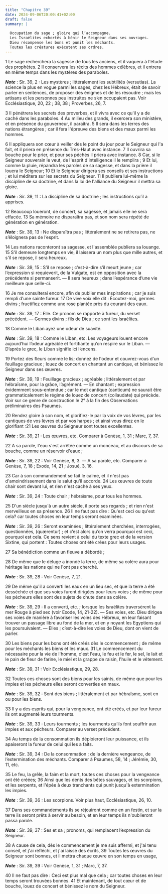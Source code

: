 ```yaml
---
title: "Chapitre 39"
date: 2024-09-06T20:00:41+02:00
draft: false
summary: |
  
  Occupation du sage ; gloire qui l’accompagne.
  Les Israélites exhortés à bénir le Seigneur dans ses ouvrages.
  Dieu récompense les bons et punit les méchants.
  Toutes les créatures exécutent ses ordres.
---
```



1 Le sage recherchera la sagesse de tous les anciens, et il vaquera à l'étude des prophètes. 2 Il conservera les récits des hommes célèbres, et il entrera en même temps dans les mystères des paraboles.

***Note*** :  Sir. 39, 2 : Les mystères ; littéralement les subtilités (versutias). La science la plus en vogue parmi les sages, chez les Hébreux, était de savoir parler en sentences, de proposer des énigmes et de les résoudre ; mais les artisans et les personnes peu instruites ne s’en occupaient pas. Voir Ecclésiastique, 20, 22 ; 38, 38 ; Proverbes, 26, 7.

3 Il pénétrera les secrets des proverbes, et il vivra avec ce qu'il y a de caché dans les paraboles. 4 Au milieu des grands, il exercera son ministère, et en présence du gouverneur, il paraîtra. 5 Il sera dans les terres des nations étrangères ; car il fera l'épreuve des biens et des maux parmi les hommes.


6 Il appliquera son cœur à veiller dès le point du jour pour le Seigneur qui l'a fait, et il priera en présence du Très-Haut avec instance. 7 Il ouvrira sa bouche pour le prier, et pour ses péchés il priera avec instance. 8 Car, si le Seigneur souverain le veut, de l'esprit d'intelligence il le remplira ; 9 Et lui, comme la pluie, répandra les paroles de sa sagesse, et dans la prière il louera le Seigneur; 10 Et le Seigneur dirigera ses conseils et ses instructions ; et lui méditera sur les secrets du Seigneur. 11 Il publiera lui-même la discipline de sa doctrine, et dans la loi de l'alliance du Seigneur il mettra sa gloire.

***Note*** :  Sir. 39, 11 : La discipline de sa doctrine ; les instructions qu’il a apprises.


12 Beaucoup loueront, de concert, sa sagesse, et jamais elle ne sera effacée. 13 Sa mémoire ne disparaîtra pas, et son nom sera répété de génération en génération.

***Note*** :  Sir. 39, 13 : Ne disparaîtra pas ; littéralement ne se retirera pas, ne s’éloignera pas de l’esprit.

14 Les nations raconteront sa sagesse, et l'assemblée publiera sa louange. 15 S'il demeure longtemps en vie, il laissera un nom plus que mille autres, et s'il se repose, il sera heureux.

***Note*** :  Sir. 39, 15 : S’il se repose ; c’est-à-dire s’il meurt jeune ; car l’expression si requieverit, de la Vulgate, est en opposition avec la précédente si permanserit. ― Il sera heureux ; dans l’espérance d’une vie meilleure que celle-ci.


16 Je me consulterai encore, afin de publier mes inspirations ; car je suis rempli d'une sainte fureur. 17 De vive voix elle dit : Écoutez-moi, germes divins ; fructifiez comme une rose plantée près du courant des eaux.

***Note*** :  Sir. 39, 17 : Elle. Ce pronom se rapporte à fureur, du verset précédent. ― Germes divins ; fils de Dieu ; ce sont les Israélites.

18 Comme le Liban ayez une odeur de suavité.

***Note*** :  Sir. 39, 18 : Comme le Liban, etc. Les voyageurs louent encore aujourd’hui l’odeur agréable et fortifiante qu’on respire sur le Liban. ― D’après le grec, le Liban signifie ici l’encens.


19 Portez des fleurs comme le lis; donnez de l'odeur et couvrez-vous d'un feuillage gracieux ; louez de concert en chantant un cantique, et bénissez le Seigneur dans ses œuvres.

***Note*** :  Sir. 39, 19 : Feuillage gracieux ; agréable ; littéralement et par hébraïsme, pour la grâce, l’agrément. ― En chantant ; expression évidemment sous-entendue ; car le mot cantique (canticum) ne saurait être grammaticalement le régime de louez de concert (collaudate) qui précède. Voir sur ce genre de construction le 2° à la fin des Observations préliminaires des Psaumes.

20 Rendez gloire à son nom, et glorifiez-le par la voix de vos lèvres, par les cantiques de vos lèvres et par vos harpes ; et ainsi vous direz en le glorifiant :21 Les œuvres du Seigneur sont toutes excellentes.

***Note*** :  Sir. 39, 21 : Les œuvres, etc. Comparer à Genèse, 1, 31 ; Marc, 7, 37.

22 A sa parole, l'eau s'est arrêtée comme un monceau, et au discours de sa bouche, comme un réservoir d'eaux ;

***Note*** :  Sir. 39, 22 : Voir Genèse, 8, 3. ― A sa parole, etc. Comparer à Genèse, 7, 18 ; Exode, 14, 21 ; Josué, 3, 16.

23 Car à son commandement se fait le calme, et il n'est pas d'amoindrissement dans le salut qu'il accorde. 24 Les œuvres de toute chair sont devant lui, et rien n'est caché à ses yeux.

***Note*** :  Sir. 39, 24 : Toute chair ; hébraïsme, pour tous les hommes.


25 D'un siècle jusqu'à un autre siècle, il porte ses regards ; et rien n'est merveilleux en sa présence. 26 Il ne faut pas dire : Qu'est ceci ou qu'est cela? car toutes choses en leur temps seront examinées.

***Note*** :  Sir. 39, 26 : Seront examinées ; littéralement cherchées, interrogées, questionnées, (quærentur) ; et c’est alors qu’on verra pourquoi est ceci, pourquoi est cela. Ce sens revient à celui du texte grec et de la version Sixtine, qui portent : Toutes choses ont été crées pour leurs usages.

27 Sa bénédiction comme un fleuve a débordé ;


28 De même que le déluge a inondé la terre, de même sa colère aura pour héritage les nations qui ne l'ont pas cherché.

***Note*** :  Sir. 39, 28 : Voir Genèse, 7, 21.

29 De même qu'il a converti les eaux en un lieu sec, et que la terre a été desséchée et que ses voies furent dirigées pour leurs voies ; de même pour les pécheurs elles sont des sujets de chute dans sa colère.

***Note*** :  Sir. 39, 29 : Il a converti, etc. ; lorsque les Israélites traversèrent la mer Rouge à pied sec (voir Exode, 14, 21-22). ― Ses voies, etc. Dieu dirigea ses voies de manière à favoriser les voies des Hébreux, en leur faisant trouver un passage libre au fond de la mer, et en y noyant les Egyptiens qui les poursuivaient. ― Elles ; c’est-à-dire les voies de Dieu, dont on vient de parler.

30 Les biens pour les bons ont été créés dès le commencement ; de même pour les méchants les biens et les maux. 31 Le commencement du nécessaire pour la vie de l'homme, c'est l'eau, le feu et le fer, le sel, le lait et le pain de fleur de farine, le miel et la grappe de raisin, l'huile et le vêtement.

***Note*** :  Sir. 39, 31 : Voir Ecclésiastique, 29, 28.


32 Toutes ces choses sont des biens pour les saints, de même que pour les impies et les pécheurs elles seront converties en maux.

***Note*** :  Sir. 39, 32 : Sont des biens ; littéralement et par hébraïsme, sont en ou pour les biens.

33 Il y a des esprits qui, pour la vengeance, ont été créés, et par leur fureur ils ont augmenté leurs tourments.

***Note*** :  Sir. 39, 33 : Leurs tourments ; les tourments qu’ils font souffrir aux impies et aux pécheurs. Comparer au verset précédent.

34 Au temps de la consommation ils déploieront leur puissance, et ils apaiseront la fureur de celui qui les a faits.

***Note*** :  Sir. 39, 34 : De la consommation ; de la dernière vengeance, de l’extermination des méchants. Comparer à Psaumes, 58, 14 ; Jérémie, 30, 11, etc.

35 Le feu, la grêle, la faim et la mort, toutes ces choses pour la vengeance ont été créées; 36 Ainsi que les dents des bêtes sauvages, et les scorpions, et les serpents, et l'épée à deux tranchants qui punit jusqu'à extermination les impies.

***Note*** :  Sir. 39, 36 : Les scorpions. Voir plus haut, Ecclésiastique, 26, 10.

37 Dans ses commandements ils se réjouiront comme en un festin, et sur la terre ils seront prêts à servir au besoin, et en leur temps ils n'oublieront passa parole.

***Note*** :  Sir. 39, 37 : Ses et sa ; pronoms, qui remplacent l’expression du Seigneur.

38 A cause de cela, dès le commencement je me suis affermi, et j'ai tenu conseil, et j'ai réfléchi, et j'ai laissé des écrits, 39 Toutes les œuvres du Seigneur sont bonnes, et il mettra chaque œuvre en son temps en usage,

***Note*** :  Sir. 39, 39 : Voir Genèse, 1, 31 ; Marc, 7, 37.

40 Il ne faut pas dire : Ceci est plus mal que cela ; car toutes choses en leur temps seront trouvées bonnes. 41 Et maintenant, de tout cœur et de bouche, louez de concert et bénissez le nom du Seigneur.

